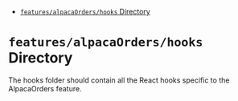 <!-- START doctoc generated TOC please keep comment here to allow auto update -->
<!-- DON'T EDIT THIS SECTION, INSTEAD RE-RUN doctoc TO UPDATE -->

- [`features/alpacaOrders/hooks` Directory](#featuresalpacaordershooks-directory)

<!-- END doctoc generated TOC please keep comment here to allow auto update -->

# `features/alpacaOrders/hooks` Directory

The hooks folder should contain all the React hooks specific to the AlpacaOrders feature.
